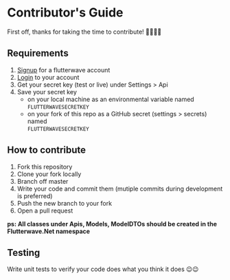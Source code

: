 # Contributor's Guide
First off, thanks for taking the time to contribute! 🙌🙌🎉🎉

## Requirements
1. [Signup](https://dashboard.flutterwave.com/signup) for a flutterwave account
2. [Login](https://dashboard.flutterwave.com/login) to your account
3. Get your secret key (test or live) under Settings > Api
4. Save your secret key
    * on your local machine as an environmental variable named <br/>`FLUTTERWAVESECRETKEY`
    * on your fork of this repo as a GitHub secret (settings > secrets) named <br/>`FLUTTERWAVESECRETKEY`

## How to contribute
1. Fork this repository
2. Clone your fork locally
3. Branch off master
4. Write your code and commit them (mutiple commits during development is preferred)
5. Push the new branch to your fork
6. Open a pull request

**ps: All classes under Apis, Models, ModelDTOs should be created in the Flutterwave.Net namespace**

## Testing
Write unit tests to verify your code does what you think it does 😉😉
